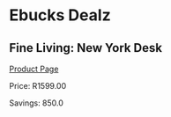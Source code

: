 
# Ebucks Dealz
## Fine Living: New York Desk
[Product Page](https://www.ebucks.com/web/shop/productSelected.do?prodId=1129393936&catId=1158501552)

Price: R1599.00

Savings: 850.0


	
